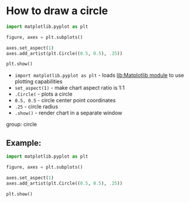# How to draw a circle

```python
import matplotlib.pyplot as plt

figure, axes = plt.subplots()

axes.set_aspect(1)
axes.add_artist(plt.Circle((0.5, 0.5), .25))

plt.show()
```

- `import matplotlib.pyplot as plt` - loads [lib:Matplotlib module](python-matplotlib/how-to-install-matplotlib-python-lib-in-ubuntu-ubuntuversion) to use plotting capabilities
- `set_aspect(1)` - make chart aspect ratio is 1:1
- `.Circle(` - plots a circle
- `0.5, 0.5` - circle center point coordinates
- `.25` - circle radius
- `.show()` - render chart in a separate window

group: circle

## Example: 
```python
import matplotlib.pyplot as plt

figure, axes = plt.subplots()

axes.set_aspect(1)
axes.add_artist(plt.Circle((0.5, 0.5), .25))

plt.show()
```

